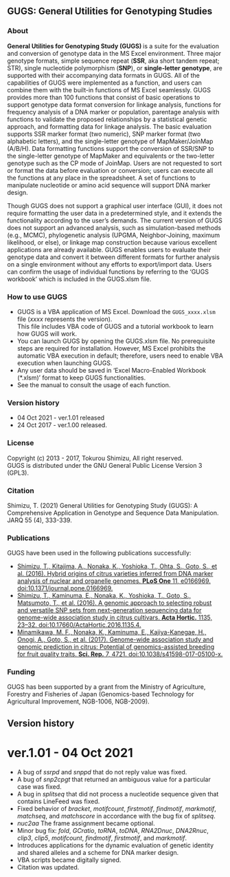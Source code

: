 ## <b>GUGS</b>: General Utilities for Genotyping Studies

### About

<b>General Utilities for Genotyping Study (GUGS) </b> is a suite for the evaluation and conversion of genotype data in the MS Excel environment. Three major genotype formats, simple sequence repeat (<b>SSR</b>, aka short tandem repeat; STR), single nucleotide polymorphism (<b>SNP</b>), or <b>single-letter genotype</b>, are supported with their accompanying data formats in GUGS. All of the capabilities of GUGS were implemented as a function, and users can combine them with the built-in functions of MS Excel seamlessly. GUGS provides more than 100 functions that consist of basic operations to support genotype data format conversion for linkage analysis, functions for frequency analysis of a DNA marker or population, parentage analysis with functions to validate the proposed relationships by a statistical genetic approach, and formatting data for linkage analysis. The basic evaluation supports SSR marker format (two numeric), SNP marker format (two alphabetic letters), and the single-letter genotype of MapMaker/JoinMap (A/B/H). Data formatting functions support the conversion of SSR/SNP to the single-letter genotype of MapMaker and equivalents or the two-letter genotype such as the CP mode of JoinMap. Users are not requested to sort or format the data before evaluation or conversion; users can execute all the functions at any place in the spreadsheet. A set of functions to manipulate nucleotide or amino acid sequence will support DNA marker design.  

Though GUGS does not support a graphical user interface (GUI), it does not require formatting the user data in a predetermined style, and it extends the functionality according to the user’s demands. The current version of GUGS does not support an advanced analysis, such as simulation-based methods (e.g., MCMC), phylogenetic analysis (UPGMA, Neighbor-Joining, maximum likelihood, or else), or linkage map construction because various excellent applications are already available. GUGS enables users to evaluate their genotype data and convert it between different formats for further analysis on a single environment without any efforts to export/import data. Users can confirm the usage of individual functions by referring to the ‘GUGS workbook’ which is included in the GUGS.xlsm file.

### How to use GUGS

* GUGS is a VBA application of MS Excel. Download the `GUGS_xxxx.xlsm` file (<i>xxxx</i> represents the version).  
This file includes VBA code of GUGS and a tutorial workbook to learn how GUGS will work.
* You can launch GUGS by opening the GUGS.xlsm file. No prerequisite steps are required for installation. However, MS Excel prohibits the automatic VBA execution in default; therefore, users need to enable VBA execution when launching GUGS.
* Any user data should be saved in ‘Excel Macro-Enabled Workbook (\*.xlsm)’ format to keep GUGS functionalities.
* See the manual to consult the usage of each function.

### Version history
* 04 Oct 2021 - ver.1.01 released
* 24 Oct 2017 - ver.1.00 released.

### License
Copyright (c) 2013 - 2017, Tokurou Shimizu, All right reserved.  
GUGS is distributed under the GNU General Public License Version 3 (GPL3).

### Citation
Shimizu, T. (2021) General Utilities for Genotyping Study (GUGS): A Comprehensive Application in Genotype and Sequence Data Manipulation. JARQ 55 (4), 333-339.

### Publications
GUGS have been used in the following publications successfully:
* [Shimizu, T., Kitajima, A., Nonaka, K., Yoshioka, T., Ohta, S., Goto, S., et al. (2016). Hybrid origins of citrus varieties inferred from DNA marker analysis of nuclear and organelle genomes. <b>PLoS One</b> 11, e0166969. doi:10.1371/journal.pone.0166969.](http://dx.plos.org/10.1371/journal.pone.0166969)
* [Shimizu, T., Kaminuma, E., Nonaka, K., Yoshioka, T., Goto, S., Matsumoto, T., et al. (2016). A genomic approach to selecting robust and versatile SNP sets from next-generation sequencing data for genome-wide association study in citrus cultivars. <b>Acta Hortic.</b> 1135, 23–32. doi:10.17660/ActaHortic.2016.1135.4.](http://www.actahort.org/books/1135/1135_4.htm)
* [Minamikawa, M. F., Nonaka, K., Kaminuma, E., Kajiya-Kanegae, H., Onogi, A., Goto, S., et al. (2017). Genome-wide association study and genomic prediction in citrus: Potential of genomics-assisted breeding for fruit quality traits. <b>Sci. Rep.</b> 7, 4721. doi:10.1038/s41598-017-05100-x.](http://www.nature.com/articles/s41598-017-05100-x)


### Funding
GUGS has been supported by a grant from the Ministry of Agriculture, Forestry and Fisheries of Japan (Genomics-based Technology for Agricultural Improvement, NGB-1006, NGB-2009).


## Version history
# ver.1.01 - 04 Oct 2021
* A bug of <i>ssrpd</i> and <i>snppd</i> that do not reply value was fixed.
* A bug of <i>snp2cpgt</i> that returned an ambiguous value for a particular case was fixed.
* A bug in <i>splitseq</i> that did not process a nucleotide sequence given that contains LineFeed was fixed.
* Fixed behavior of <i>bracket</i>, <i>motifcount</i>, <i>firstmotif</i>, <i>findmotif</i>, <i>markmotif</i>, <i>matchseq</i>, and <i>matchscore</i> in accordance with the bug fix of <i>splitseq</i>.
* <i>nuc2aa</i>	The frame assignment became optional.
* Minor bug fix: <i>fold</i>, <i>GCratio</i>, <i>toRNA</i>, <i>toDNA</i>, <i>RNA2Dnuc</i>, <i>DNA2Rnuc</i>, <i>clip3</i>, <i>clip5</i>, <i>motifcount</i>, <i>findmotif</i>, <i>firstmotif</i>, and <i>markmotif</i>.
* Introduces applications for the dynamic evaluation of genetic identity and shared alleles and a scheme for DNA marker design.
* VBA scripts became digitally signed.
* Citation was updated.


